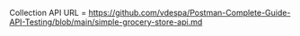 
Collection API URL = https://github.com/vdespa/Postman-Complete-Guide-API-Testing/blob/main/simple-grocery-store-api.md
